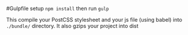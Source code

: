 #Gulpfile setup
`npm install`
then run `gulp`

This compile your PostCSS stylesheet and your js file (using babel) into `./bundle/` directory. It also gzips your project into dist
